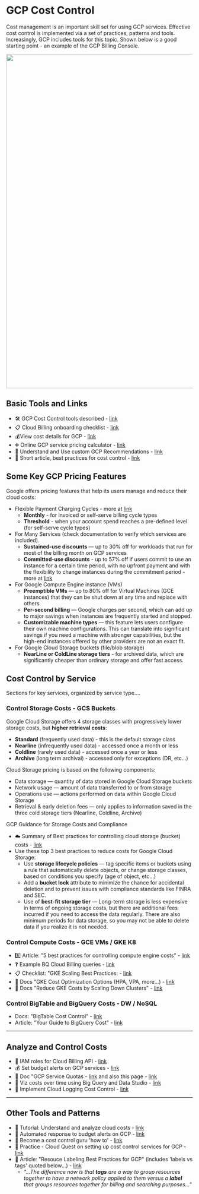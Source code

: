 # GCP Cost Control

Cost management is an important skill set for using GCP services. Effective cost control is implemented via a set of practices, patterns and tools.  Increasingly, GCP includes tools for this topic.  Shown below is a good starting point - an example of the GCP Billing Console.

<img src="https://github.com/lynnlangit/gcp-essentials/blob/master/7_sample_data/images/gcp-billing.png" width=900>

## Basic Tools and Links

- 🛠️ GCP Cost Control tools described - [link](https://cloud.google.com/cost-management)
- 📋 Cloud Billing onboarding checklist - [link](https://cloud.google.com/billing/docs/onboarding-checklist)
- 💰View cost details for GCP - [link](https://cloud.google.com/billing/docs/how-to/cost-table)
- ➕ Online GCP service pricing calculator - [link](https://cloud.google.com/products/calculator)
- 💸 Understand and Use custom GCP Recommendations - [link](https://cloud.google.com/recommender/docs/insights/using-insights)
- 🔖 Short article, best practices for cost control - [link](https://www.linkedin.com/pulse/gcp-cost-management-best-practices-kevin-johnson-/)

## Some Key GCP Pricing Features

Google offers pricing features that help its users manage and reduce their cloud costs:
- Flexible Payment Charging Cycles - more at [link](https://cloud.google.com/billing/docs/how-to/billing-cycle)
  - **Monthly** - for invoiced or self-serve billing cycle types
  - **Threshold** - when your account spend reaches a pre-defined level (for self-serve cycle types)
- For Many Services (check documentation to verify which services are included).
  -  **Sustained-use discounts** — up to 30% off for workloads that run for most of the billing month on GCP services
  -  **Committed-use discounts** - up to 57% off if users commit to use an instance for a certain time period, with no upfront payment and with the flexibility to change instances during the commitment period - more at [link](https://cloud.google.com/billing/docs/how-to/cud-analysis)
- For Google Compute Engine instance (VMs)  
  -  **Preemptible VMs** — up to 80% off for Virtual Machines (GCE instances) that they can be shut down at any time and replace with others
  -  **Per-second billing** — Google charges per second, which can add up to major savings when instances are frequently started and stopped.
  -  **Customizable machine types** — this feature lets users configure their own machine configurations. This can translate into significant savings if you need a machine with stronger capabilities, but the high-end instances offered by other providers are not an exact fit.
- For Google Cloud Storage buckets (file/blob storage)
  - **NearLine or ColdLine storage tiers** -  for archived data, which are significantly cheaper than ordinary storage and offer fast access.
  
## Cost Control by Service

Sections for key services, organized by service type....

### Control Storage Costs - GCS Buckets

Google Cloud Storage offers 4 storage classes with progressively lower storage costs, but **higher retrieval costs**: 
- **Standard** (frequently used data) - this is the default storage class
- **Nearline** (infrequently used data) - accessed once a month or less
- **Coldline** (rarely used data) - accessed once a year or less
- **Archive** (long term archival) - accessed only for exceptions (DR, etc...)

Cloud Storage pricing is based on the following components:
- Data storage — quantity of data stored in Google Cloud Storage buckets
- Network usage — amount of data transferred to or from storage
- Operations use — actions performed on data within Google Cloud Storage
- Retrieval & early deletion fees — only applies to information saved in the three cold storage tiers (Nearline, Coldline, Archive)

GCP Guidance for Storage Costs and Compliance
- :cloud: Summary of Best practices for controlling cloud storage (bucket) costs - [link](https://cloud.google.com/blog/products/storage-data-transfer/best-practices-for-cloud-storage-cost-optimization)
- Use these top 3 best practices to reduce costs for Google Cloud Storage:
  - Use **storage lifecycle policies** — tag specific items or buckets using a rule that automatically delete objects, or change storage classes, based on conditions you specify (age of object, etc...)
  - Add a **bucket lock** attribute to minimize the chance for accidental deletion and to prevent issues with compliance standards like FINRA and SEC.
  - Use of **best-fit storage tier** — Long-term storage is less expensive in terms of ongoing storage costs, but there are additional fees incurred if you need to access the data regularly. There are also minimum periods for data storage, so you may not be able to delete data if you realize it is not needed.

### Control Compute Costs - GCE VMs / GKE K8

- 5️⃣ Article: "5 best practices for controlling compute engine costs" - [link](https://cloud.google.com/blog/products/compute/5-best-practices-compute-engine-cost-optimization)
- ❓ Example BQ Cloud Billing queries - [link](https://cloud.google.com/billing/docs/how-to/bq-examples)
- 📋 Checklist: "GKE Scaling Best Practices: - [link](https://cloud.google.com/architecture/best-practices-for-running-cost-effective-kubernetes-applications-on-gke#summary_of_best_practices)
- 📖 Docs "GKE Cost Optimization Options (HPA, VPA, more...) - [link](https://cloud.google.com/architecture/best-practices-for-running-cost-effective-kubernetes-applications-on-gke#gke_cost-optimization_features_and_options)
- 📖 Docs "Reduce GKE Costs by Scaling Down Clusters" - [link](https://cloud.google.com/architecture/reducing-costs-by-scaling-down-gke-off-hours)

### Control BigTable and BigQuery Costs - DW / NoSQL

- Docs: "BigTable Cost Control" - [link](https://cloud.google.com/bigtable/pricing)
- Article: "Your Guide to BigQuery Cost" - [link](https://blog.coupler.io/bigquery-cost/)

----

## Analyze and Control Costs

- 🔑 IAM roles for Cloud Billing API - [link](https://cloud.google.com/billing/v1/how-tos/access-control)
- 💰 Set budget alerts on GCP services - [link](https://cloud.google.com/billing/docs/how-to/budgets)
- :book: Doc "GCP Service Quotas - [link](https://cloud.google.com/compute/quotas) and also this page - [link](https://github.com/lynnlangit/gcp-essentials/blob/master/0_setup_and_iam/0c_cost_control/quotas.md)
- 👀 Viz costs over time using Big Query and Data Studio - [link](https://cloud.google.com/billing/docs/how-to/visualize-data)
- 📖 Implement Cloud Logging Cost Control - [link](https://cloud.google.com/architecture/stackdriver-cost-optimization#implementing_cost_controls)

----

## Other Tools and Patterns

- :muscle: Tutorial: Understand and analyze cloud costs - [link](https://cloud.google.com/blog/topics/developers-practitioners/understanding-and-analyzing-your-google-cloud-costs)
- 📘 Automated response to budget alerts on GCP - [link](https://cloud.google.com/billing/docs/how-to/notify)
- 📖 Become a cost control guru 'how to' - [link](https://gcloud.devoteam.com/blog/how-to-become-a-cloud-cost-control-guru-on-gcp/)
- :muscle: Practice - Cloud Quest on setting up cost control services for GCP - [link](https://www.cloudskillsboost.google/quests/97)
- 📖 Article: "Resouce Labeling Best Practices for GCP" (includes 'labels vs tags' quoted below...) - [link](https://www.doit-intl.com/google-cloud-platform-resource-labeling-best-practices/)
  - *"...The difference now is that **tags** are a way to group resources together to have a network policy applied to them versus a **label** that groups resources together for billing and searching purposes..."*
